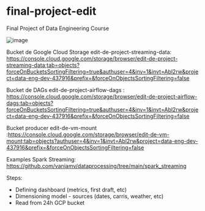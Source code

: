 # final-project-edit
Final Project of Data Engineering Course 

![image](https://github.com/user-attachments/assets/889b0fb6-0e4d-4a2a-8b3a-17de9fff9204)

Bucket de Google Cloud Storage edit-de-project-streaming-data: https://console.cloud.google.com/storage/browser/edit-de-project-streaming-data;tab=objects?forceOnBucketsSortingFiltering=true&authuser=4&inv=1&invt=Abl2rw&project=data-eng-dev-437916&prefix=&forceOnObjectsSortingFiltering=false

Bucket de DAGs edit-de-project-airflow-dags : https://console.cloud.google.com/storage/browser/edit-de-project-airflow-dags;tab=objects?forceOnBucketsSortingFiltering=true&authuser=4&inv=1&invt=Abl2rw&project=data-eng-dev-437916&prefix=&forceOnObjectsSortingFiltering=false

Bucket producer edit-de-vm-mount :https://console.cloud.google.com/storage/browser/edit-de-vm-mount;tab=objects?authuser=4&inv=1&invt=Abl2rw&project=data-eng-dev-437916&prefix=&forceOnObjectsSortingFiltering=false

Examples Spark Streaming: https://github.com/vaniamv/dataprocessing/tree/main/spark_streaming

Steps:
- Defining dashboard (metrics, first draft, etc)
- Dimensioning model - sources (dates, carris, weather, etc)
- Read from 24h GCP bucket 
